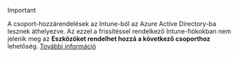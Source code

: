 >[!Important]
>A csoport-hozzárendelések az Intune-ból az Azure Active Directory-ba lesznek áthelyezve. Az ezzel a frissítéssel rendelkező Intune-fiókokban nem jelenik meg az **Eszközöket rendelhet hozzá a következő csoporthoz** lehetőség. [További információ](../deploy-use/ios-device-enrollment-program-in-microsoft-intune#changes-to-intune-group-assignments)


<!--HONumber=Nov16_HO1-->


